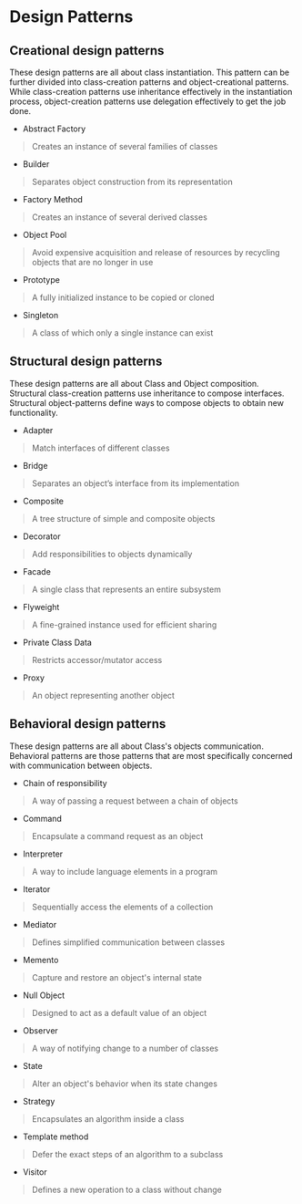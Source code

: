 # Design Patterns

## Creational design patterns
These design patterns are all about class instantiation. This pattern can be further divided into 
class-creation patterns and object-creational patterns. While class-creation patterns use inheritance 
effectively in the instantiation process, object-creation patterns use delegation effectively to 
get the job done.

* Abstract Factory

> Creates an instance of several families of classes

* Builder

> Separates object construction from its representation

* Factory Method

> Creates an instance of several derived classes

* Object Pool

> Avoid expensive acquisition and release of resources by recycling objects that are no longer in use

* Prototype

> A fully initialized instance to be copied or cloned

* Singleton

> A class of which only a single instance can exist

## Structural design patterns
These design patterns are all about Class and Object composition. Structural class-creation patterns use 
inheritance to compose interfaces. Structural object-patterns define ways to compose objects to obtain 
new functionality.

* Adapter

> Match interfaces of different classes

* Bridge

> Separates an object’s interface from its implementation

* Composite

> A tree structure of simple and composite objects

* Decorator

> Add responsibilities to objects dynamically

* Facade

> A single class that represents an entire subsystem

* Flyweight

> A fine-grained instance used for efficient sharing

* Private Class Data

> Restricts accessor/mutator access

* Proxy

> An object representing another object

## Behavioral design patterns
These design patterns are all about Class's objects communication. Behavioral patterns are those patterns 
that are most specifically concerned with communication between objects.

* Chain of responsibility

> A way of passing a request between a chain of objects

* Command

> Encapsulate a command request as an object

* Interpreter

> A way to include language elements in a program

* Iterator

> Sequentially access the elements of a collection

* Mediator

> Defines simplified communication between classes

* Memento

> Capture and restore an object's internal state

* Null Object

> Designed to act as a default value of an object

* Observer

> A way of notifying change to a number of classes

* State

> Alter an object's behavior when its state changes

* Strategy

> Encapsulates an algorithm inside a class

* Template method

> Defer the exact steps of an algorithm to a subclass

* Visitor

> Defines a new operation to a class without change